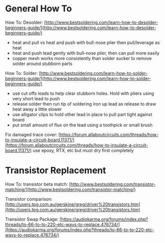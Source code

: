 # General How To

How To: Desolder: [http://www.bestsoldering.com/learn-how-to-desolder-beginners-guide/](http://www.bestsoldering.com/learn-how-to-desolder-beginners-guide/) 
* heat and pull vs heat and push with bull-nose plier then pull/leverage 
  as heat 
* heat and push lead gently with bull-nose plier, then can pull 
  more easily
* copper mesh works more consistently than solder sucker to remove solder around stubborn parts

How To: Solder: [http://www.bestsoldering.com/learn-how-to-solder-beginners-guide/](http://www.bestsoldering.com/learn-how-to-solder-beginners-guide/) 
* use cut offs leads to help clear stubborn holes. Hold with pliers 
  using very short lead to push 
* release solder then run tip of soldering iron up lead as release 
  to draw heat away a little slower 
* use alligator clips to hold other lead in place to pull part 
  tight against board 
* put small amount of flux on the lead using a toothpick or small 
  brush 

Fix damaged trace cover: [https://forum.allaboutcircuits.com/threads/how-to-insulate-a-circuit-board.11371/](https://forum.allaboutcircuits.com/threads/how-to-insulate-a-circuit-board.11371/) 
use epoxy, RTX, etc but must dry first completely 

# Transistor Replacement
How To: transistor beta match: [http://www.bestsoldering.com/transistor-matching/](http://www.bestsoldering.com/transistor-matching/) 

Transistor comparison: [http://users.tpg.com.au/gerskine/greg/driver%20transistors.htm](http://users.tpg.com.au/gerskine/greg/driver%20transistors.htm) 

Transistor Swap Package: [https://audiokarma.org/forums/index.php?threads/to-66-to-to-220-etc-ways-to-replace.476734/](https://audiokarma.org/forums/index.php?threads/to-66-to-to-220-etc-ways-to-replace.476734/) 

